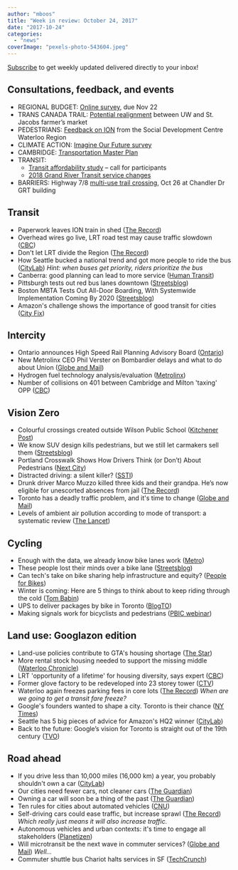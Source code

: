 ```yaml
---
author: "mboos"
title: "Week in review: October 24, 2017"
date: "2017-10-24"
categories: 
  - "news"
coverImage: "pexels-photo-543604.jpeg"
---
```


[Subscribe](https://eepurl.com/4Mtkf) to get weekly updated delivered directly to your inbox!

## Consultations, feedback, and events

- REGIONAL BUDGET: [Online survey](https://www.peakdemocracy.com/portals/274/Issue_5438), due Nov 22
- TRANS CANADA TRAIL: [Potential realignment](https://www.waterloo.ca/en/gettingactive/transcanadatrail.asp) between UW and St. Jacobs farmer’s market
- PEDESTRIANS: [Feedback on ION](https://www.waterlooregion.org/call-out-pedestrian-feedback-on-ion) from the Social Development Centre Waterloo Region
- CLIMATE ACTION: [Imagine Our Future survey](https://docs.google.com/forms/d/e/1FAIpQLSfj0peRLMPnkc92c93euA0EGyzHbXPs8Hii-5IEe0W63tiC0g/viewform)
- CAMBRIDGE: [Transportation Master Plan](https://www.peakdemocracy.ca/portals/155/Issue_1740)
- TRANSIT:
    - [Transit affordability study](https://www.grt.ca/en/fares-passes/transit-affordability-study.aspx) – call for participants
    - [2018 Grand River Transit service changes](https://www.grt.ca/en/about-grt/2018-transit-network.aspx)
- BARRIERS: Highway 7/8 [multi-use trail crossing](https://www.regionofwaterloo.ca/en/regionalGovernment/resources/ADS/PN-17-069-Hwy_7_8_Ped_Bridge_EA_-_Notice_of_PCC1.pdf), Oct 26 at Chandler Dr GRT building

<!--more-->

## Transit

- Paperwork leaves ION train in shed ([The Record](https://www.therecord.com/news-story/7663879-paperwork-keeps-ion-train-in-shed/))
- Overhead wires go live, LRT road test may cause traffic slowdown ([CBC](https://www.cbc.ca/news/canada/kitchener-waterloo/lrt-ion-kitchener-waterloo-overnight-construction-lrt-testing-1.4367895))
- Don't let LRT divide the Region ([The Record](https://www.therecord.com/opinion-story/7658932-don-t-let-lrt-divide-the-region/))
- How Seattle bucked a national trend and got more people to ride the bus ([CityLab](https://www.citylab.com/transportation/2017/10/how-seattle-bucked-a-national-trend-and-got-more-people-to-ride-the-bus/542958/?utm_source=SFTwitter)) _Hint: when buses get priority, riders prioritize the bus_
- Canberra: good planning can lead to more service ([Human Transit](https://humantransit.org/2017/10/canberra-good-planning-can-lead-to-more-service.html))
- Pittsburgh tests out red bus lanes downtown ([Streetsblog](https://usa.streetsblog.org/2017/10/18/pittsburgh-tests-out-red-bus-lanes-downtown/))
- Boston MBTA Tests Out All-Door Boarding, With Systemwide Implementation Coming By 2020 ([Streetsblog](https://usa.streetsblog.org/2017/10/13/boston-mbta-tests-out-all-door-boarding-with-systemwide-implementation-coming-by-2020/))
- Amazon's challenge shows the importance of good transit for cities ([City Fix](https://thecityfix.com/blog/amazons-challenge-shows-importance-of-good-transit-for-cities-paul-laudicina/))

## Intercity

- Ontario announces High Speed Rail Planning Advisory Board ([Ontario](https://news.ontario.ca/opo/en/2017/10/ontario-moving-ahead-on-high-speed-rail-with-planning-advisory-board.html))
- New Metrolinx CEO Phil Verster on Bombardier delays and what to do about Union ([Globe and Mail](https://beta.theglobeandmail.com/news/toronto/new-metrolinx-ceo-phil-verster-on-bombardier-delays-and-what-to-do-about-union/article36661436/?))
- Hydrogen fuel technology analysis/evaluation ([Metrolinx](https://www.metrolinx.com/en/docs/pdf/board_agenda/20171026/20171026_BoardMtg_HFT_Analysis_Evaluation_EN.pdf))
- Number of collisions on 401 between Cambridge and Milton 'taxing' OPP ([CBC](https://www.cbc.ca/amp/1.4364898))

## Vision Zero

- Colourful crossings created outside Wilson Public School ([Kitchener Post](https://www.kitchenerpost.ca/news-story/7661344-colourful-crossings-created-outside-wilson-p-s-/))
- We know SUV design kills pedestrians, but we still let carmakers sell them ([Streetsblog](https://usa.streetsblog.org/2017/10/19/we-know-suv-design-kills-pedestrians-but-we-still-let-carmakers-sell-them/))
- Portland Crosswalk Shows How Drivers Think (or Don’t) About Pedestrians ([Next City](https://nextcity.org/daily/entry/portland-crosswalk-shows-drivers-think-pedestrians))
- Distracted driving: a silent killer? ([SSTI](https://www.ssti.us/2017/10/distracted-driving-a-silent-killer/))
- Drunk driver Marco Muzzo killed three kids and their grandpa. He’s now eligible for unescorted absences from jail ([The Record](https://www.therecord.com/news-story/7662552-drunk-driver-marco-muzzo-killed-three-kids-and-their-grandpa-he-s-now-eligible-for-unescorted-absences-from-jail/))
- Toronto has a deadly traffic problem, and it's time to change ([Globe and Mail](https://www.theglobeandmail.com/opinion/toronto-has-a-deadly-traffic-problem-and-its-time-to-change/article36678283/?service=amp))
- Levels of ambient air pollution according to mode of transport: a systematic review ([The Lancet](https://www.sciencedirect.com/science/article/pii/S2468266716300214))

## Cycling

- Enough with the data, we already know bike lanes work ([Metro](https://www.metronews.ca/views/toronto/torys-toronto-matt-elliott/2017/10/15/enough-with-the-data-we-already-know-bike-lanes-work-elliott.html))
- These people lost their minds over a bike lane ([Streetsblog](https://usa.streetsblog.org/2017/10/16/these-people-lost-their-minds-over-a-bike-lane/))
- Can tech's take on bike sharing help infrastructure and equity? ([People for Bikes](https://peopleforbikes.org/blog/techs-take-bike-sharing-hits-street-seattle/))
- Winter is coming: Here are 5 things to think about to keep riding through the cold ([Tom Babin](https://medium.com/shifter/winter-is-coming-here-are-5-things-to-think-about-to-keep-riding-through-the-cold-9a7948043e5))
- UPS to deliver packages by bike in Toronto ([BlogTO](https://www.blogto.com/city/2017/10/ups-deliver-packages-bike-toronto/))
- Making signals work for bicyclists and pedestrians ([PBIC webinar](https://www.pedbikeinfo.org/training/webinars_PBIC_LC_101817.cfm))

## Land use: Googlazon edition

- Land-use policies contribute to GTA's housing shortage ([The Star](https://www.thestar.com/life/homes/2017/10/21/land-use-policies-contribute-to-gtas-housing-shortage.html))
- More rental stock housing needed to support the missing middle ([Waterloo Chronicle](https://www.waterloochronicle.ca/news-story/7658252-more-rental-housing-stock-needed-to-support-the-missing-middle-uw-report/))
- LRT 'opportunity of a lifetime' for housing diversity, says expert ([CBC](https://www.cbc.ca/news/canada/kitchener-waterloo/ion-lrt-opportunity-for-diversity-waterloo-region-university-waterloo-urban-planning-1.4360172))
- Former glove factory to be redeveloped into 23 storey tower ([CTV](https://kitchener.ctvnews.ca/former-glove-factory-to-be-redeveloped-into-23-storey-tower-1.3641973))
- Waterloo again freezes parking fees in core lots ([The Record](https://www.therecord.com/news-story/7659559-waterloo-again-freezes-parking-fees-in-core-lots/)) _When are we going to get a transit fare freeze?_
- Google's founders wanted to shape a city. Toronto is their chance ([NY Times](https://www.nytimes.com/2017/10/18/upshot/taxibots-sensors-and-self-driving-shuttles-a-glimpse-at-an-internet-city-in-toronto.html))
- Seattle has 5 big pieces of advice for Amazon's HQ2 winner ([CityLab](https://www.citylab.com/equity/2017/10/seattle-has-5-big-pieces-of-advice-for-amazons-hq2-winner/543402/))
- Back to the future: Google’s vision for Toronto is straight out of the 19th century ([TVO](https://tvo.org/article/current-affairs/the-next-ontario/back-to-the-future-googles-vision-for-toronto-is-straight-out-of-the-19th-century))

## Road ahead

- If you drive less than 10,000 miles (16,000 km) a year, you probably shouldn't own a car ([CityLab](https://www.citylab.com/transportation/2017/10/if-you-drive-less-than-10000-miles-a-year-you-probably-shouldnt-own-a-car/542988/))
- Our cities need fewer cars, not cleaner cars ([The Guardian](https://amp.theguardian.com/environment/2017/oct/16/our-cities-need-fewer-cars-not-cleaner-cars-electric-green-transport))
- Owning a car will soon be a thing of the past ([The Guardian](https://www.theguardian.com/commentisfree/2017/oct/23/owning-car-thing-of-the-past-cities-utopian-vision?CMP=fb_gu))
- Ten rules for cities about automated vehicles ([CNU](https://www.cnu.org/publicsquare/2017/10/16/ten-rules-cities-about-automated-vehicles))
- Self-driving cars could ease traffic, but increase sprawl ([The Record](https://www.therecord.com/news-story/7659525-self-driving-cars-could-ease-traffic-but-increase-sprawl/)) _Which really just means it will also increase traffic._
- Autonomous vehicles and urban contexts: it's time to engage all stakeholders ([Planetizen](https://www.planetizen.com/features/95313-autonomous-vehicles-and-urban-contexts-its-time-engage-all-stakeholders))
- Will microtransit be the next wave in commuter services? ([Globe and Mail](https://beta.theglobeandmail.com/globe-drive/culture/commuting/can-microtransit-compete-with-traditional-commuterservices/article36616898/)) _Well..._
- Commuter shuttle bus Chariot halts services in SF ([TechCrunch](https://techcrunch.com/2017/10/20/commuter-shuttle-bus-chariot-halts-services-in-sf/))

